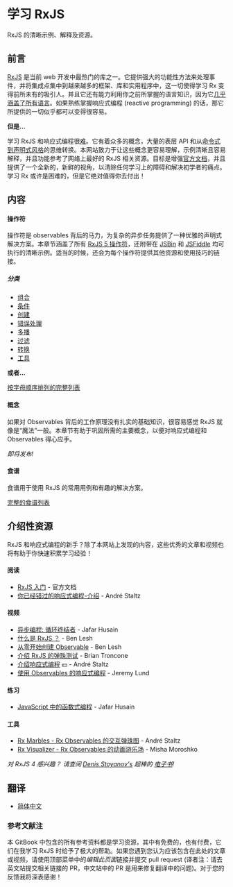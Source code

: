 # 学习 RxJS

RxJS 的清晰示例、解释及资源。

## 前言

[RxJS](https://github.com/ReactiveX/rxjs) 是当前 web 开发中最热门的库之一。它提供强大的功能性方法来处理事件，并将集成点集中到越来越多的框架、库和实用程序中，这一切使得学习 Rx 变得前所未有的吸引人。并且它还有能力利用你之前所掌握的语言知识，因为它[几乎涵盖了所有语言](http://reactivex.io/languages.html)。如果熟练掌握响应式编程 (reactive programming) 的话，那它所提供的一切似乎都可以变得很容易。

**但是...**

学习 RxJS 和响应式编程很[难](https://twitter.com/hoss/status/742643506536153088)。它有着众多的概念，大量的表层 API 和从[命令式到声明式风格](http://codenugget.co/2015/03/05/declarative-vs-imperative-programming-web.html)的思维转换。本网站致力于让这些概念更容易理解，示例清晰且容易解释，并且功能参考了网络上最好的 RxJS 相关资源。目标是增强[官方文档](http://reactivex.io/rxjs/)，并且提供了一个全新的，新鲜的视角，以清除任何学习上的障碍和解决初学者的痛点。学习 Rx 或许是困难的，但是它绝对值得你去付出！

## 内容

#### 操作符

操作符是 observables 背后的马力，为复杂的异步任务提供了一种优雅的声明式解决方案。本章节涵盖了所有 [RxJS 5 操作符](/operators/README.md)，还附带在 [JSBin](https://jsbin.com) 和 [JSFiddle](https://jsfiddle.net) 均可执行的清晰示例。适当的时候，还会为每个操作符提供其他资源和使用技巧的链接。

##### 分类

* [组合](/operators/combination/README.md)
* [条件](/operators/conditional/README.md)
* [创建](/operators/creation/README.md)
* [错误处理](/operators/error_handling/README.md)
* [多播](/operators/multicasting/README.md)
* [过滤](/operators/filtering/README.md)
* [转换](/operators/transformation/README.md)
* [工具](/operators/utility/README.md)

**或者...**

[按字母顺序排列的完整列表](/operators/complete.md)

#### 概念

如果对 Observables 背后的工作原理没有扎实的基础知识，很容易感觉 RxJS 就像是“魔法”一般。本章节有助于巩固所需的主要概念，以便对响应式编程和 Observables 得心应手。

*即将发布!*

#### 食谱

食谱用于使用 RxJS 的常用用例和有趣的解决方案。

[完整的食谱列表](/recipes/README.md)

## 介绍性资源

RxJS 和响应式编程的新手？除了本网站上发现的内容，这些优秀的文章和视频也将有助于你快速积累学习经验！

#### 阅读

* [RxJS 入门](http://reactivex.io/rxjs/manual/overview.html#introduction) - 官方文档
* [你已经错过的响应式编程-介绍](https://gist.github.com/staltz/868e7e9bc2a7b8c1f754) - André Staltz

#### 视频

* [异步编程: 循环终结者](https://egghead.io/courses/mastering-asynchronous-programming-the-end-of-the-loop) - Jafar Husain
* [什么是 RxJS ？](https://egghead.io/lessons/rxjs-what-is-rxjs) - Ben Lesh
* [从零开始创建 Observable](https://egghead.io/lessons/rxjs-creating-observable-from-scratch) - Ben Lesh
* [介绍 RxJS 的弹珠测试](https://egghead.io/lessons/rxjs-introduction-to-rxjs-marble-testing) - Brian Troncone
* [介绍响应式编程](https://egghead.io/courses/introduction-to-reactive-programming) :dollar: - André Staltz
* [使用 Observables 的响应式编程](https://www.youtube.com/watch?v=HT7JiiqnYYc&feature=youtu.be) - Jeremy Lund

#### 练习

* [JavaScript 中的函数式编程](http://reactivex.io/learnrx/) - Jafar Husain

#### 工具

* [Rx Marbles - Rx Observables 的交互弹珠图](http://rxmarbles.com/) - André Staltz
* [Rx Visualizer - Rx Observables 的动画游乐场](https://rxviz.com) - Misha Moroshko

*对 RxJS 4 感兴趣？ 请查阅 [Denis Stoyanov's](https://github.com/xgrommx) 超棒的 [电子书](https://xgrommx.github.io/rx-book/)!*

## 翻译

  * [简体中文](https://rxjs-cn.github.io/learn-rxjs-operators)

### 参考文献注

本 GitBook 中包含的所有参考资料都是学习资源，其中有免费的，也有付费，它们在我学习 RxJS 时给予了极大的帮助。如果您遇到您认为应该包含在此处的文章或视频，请使用顶部菜单中的*编辑此页面*链接并提交 pull request (译者注：请去英文站提交相关链接的 PR，中文站中的 PR 是用来修复翻译中的问题)。对于您的反馈我将深表感谢！